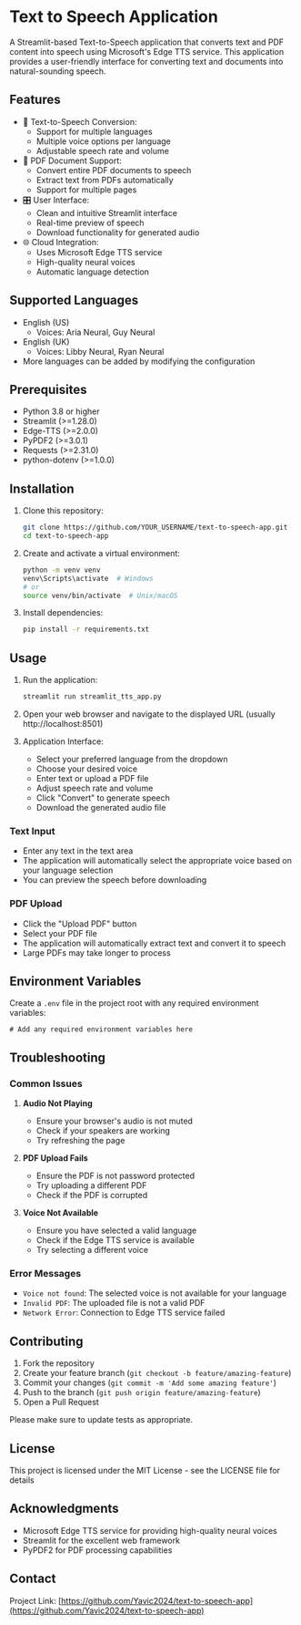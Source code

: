 # Text to Speech Application

A Streamlit-based Text-to-Speech application that converts text and PDF content into speech using Microsoft's Edge TTS service. This application provides a user-friendly interface for converting text and documents into natural-sounding speech.

## Features

- 📝 Text-to-Speech Conversion:
  - Support for multiple languages
  - Multiple voice options per language
  - Adjustable speech rate and volume
- 📄 PDF Document Support:
  - Convert entire PDF documents to speech
  - Extract text from PDFs automatically
  - Support for multiple pages
- 🎛️ User Interface:
  - Clean and intuitive Streamlit interface
  - Real-time preview of speech
  - Download functionality for generated audio
- 🌐 Cloud Integration:
  - Uses Microsoft Edge TTS service
  - High-quality neural voices
  - Automatic language detection

## Supported Languages

- English (US)
  - Voices: Aria Neural, Guy Neural
- English (UK)
  - Voices: Libby Neural, Ryan Neural
- More languages can be added by modifying the configuration

## Prerequisites

- Python 3.8 or higher
- Streamlit (>=1.28.0)
- Edge-TTS (>=2.0.0)
- PyPDF2 (>=3.0.1)
- Requests (>=2.31.0)
- python-dotenv (>=1.0.0)

## Installation

1. Clone this repository:
   ```bash
   git clone https://github.com/YOUR_USERNAME/text-to-speech-app.git
   cd text-to-speech-app
   ```

2. Create and activate a virtual environment:
   ```bash
   python -m venv venv
   venv\Scripts\activate  # Windows
   # or
   source venv/bin/activate  # Unix/macOS
   ```

3. Install dependencies:
   ```bash
   pip install -r requirements.txt
   ```

## Usage

1. Run the application:
   ```bash
   streamlit run streamlit_tts_app.py
   ```

2. Open your web browser and navigate to the displayed URL (usually http://localhost:8501)

3. Application Interface:
   - Select your preferred language from the dropdown
   - Choose your desired voice
   - Enter text or upload a PDF file
   - Adjust speech rate and volume
   - Click "Convert" to generate speech
   - Download the generated audio file

### Text Input
- Enter any text in the text area
- The application will automatically select the appropriate voice based on your language selection
- You can preview the speech before downloading

### PDF Upload
- Click the "Upload PDF" button
- Select your PDF file
- The application will automatically extract text and convert it to speech
- Large PDFs may take longer to process

## Environment Variables

Create a `.env` file in the project root with any required environment variables:
```
# Add any required environment variables here
```

## Troubleshooting

### Common Issues

1. **Audio Not Playing**
   - Ensure your browser's audio is not muted
   - Check if your speakers are working
   - Try refreshing the page

2. **PDF Upload Fails**
   - Ensure the PDF is not password protected
   - Try uploading a different PDF
   - Check if the PDF is corrupted

3. **Voice Not Available**
   - Ensure you have selected a valid language
   - Check if the Edge TTS service is available
   - Try selecting a different voice

### Error Messages

- `Voice not found`: The selected voice is not available for your language
- `Invalid PDF`: The uploaded file is not a valid PDF
- `Network Error`: Connection to Edge TTS service failed

## Contributing

1. Fork the repository
2. Create your feature branch (`git checkout -b feature/amazing-feature`)
3. Commit your changes (`git commit -m 'Add some amazing feature'`)
4. Push to the branch (`git push origin feature/amazing-feature`)
5. Open a Pull Request

Please make sure to update tests as appropriate.

## License

This project is licensed under the MIT License - see the LICENSE file for details

## Acknowledgments

- Microsoft Edge TTS service for providing high-quality neural voices
- Streamlit for the excellent web framework
- PyPDF2 for PDF processing capabilities

## Contact

Project Link: [https://github.com/Yavic2024/text-to-speech-app](https://github.com/Yavic2024/text-to-speech-app)

